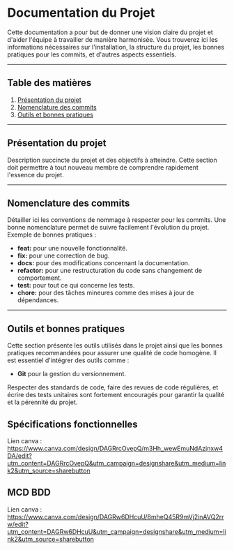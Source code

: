 # Documentation du Projet

Cette documentation a pour but de donner une vision claire du projet et d'aider l'équipe à travailler de manière harmonisée. Vous trouverez ici les informations nécessaires sur l'installation, la structure du projet, les bonnes pratiques pour les commits, et d'autres aspects essentiels.

---

## Table des matières
1. [Présentation du projet](#présentation-du-projet)
2. [Nomenclature des commits](#nomenclature-des-commits)
3. [Outils et bonnes pratiques](#outils-et-bonnes-pratiques)

---

## Présentation du projet

Description succincte du projet et des objectifs à atteindre. Cette section doit permettre à tout nouveau membre de comprendre rapidement l'essence du projet.

---

## Nomenclature des commits

Détailler ici les conventions de nommage à respecter pour les commits. Une bonne nomenclature permet de suivre facilement l'évolution du projet. Exemple de bonnes pratiques :
- **feat:** pour une nouvelle fonctionnalité.
- **fix:** pour une correction de bug.
- **docs:** pour des modifications concernant la documentation.
- **refactor:** pour une restructuration du code sans changement de comportement.
- **test:** pour tout ce qui concerne les tests.
- **chore:** pour des tâches mineures comme des mises à jour de dépendances.

---

## Outils et bonnes pratiques

Cette section présente les outils utilisés dans le projet ainsi que les bonnes pratiques recommandées pour assurer une qualité de code homogène. Il est essentiel d'intégrer des outils comme :
- **Git** pour la gestion du versionnement.
  
Respecter des standards de code, faire des revues de code régulières, et écrire des tests unitaires sont fortement encouragés pour garantir la qualité et la pérennité du projet.

## Spécifications fonctionnelles

Lien canva : https://www.canva.com/design/DAGRrcOvepQ/m3Hh_wewEmuNdAzjnxw4DA/edit?utm_content=DAGRrcOvepQ&utm_campaign=designshare&utm_medium=link2&utm_source=sharebutton

## MCD BDD

Lien canva : https://www.canva.com/design/DAGRw6DHcuU/8mheQ45R9mVj2inAVQ2rrw/edit?utm_content=DAGRw6DHcuU&utm_campaign=designshare&utm_medium=link2&utm_source=sharebutton
